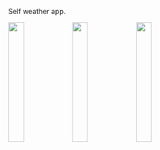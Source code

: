 Self weather app.

<img src="https://user-images.githubusercontent.com/111577951/229269456-71e2fa64-bedb-4d82-84af-404e6dc783ba.PNG" width=25% height=25%>
<img src="https://user-images.githubusercontent.com/111577951/229269458-75264346-946a-4423-9764-c198c0cd20fc.PNG" width=25% height=25%>
<img src="https://user-images.githubusercontent.com/111577951/229269449-236a090b-c348-47be-b662-7335bd9fe291.PNG" width=25% height=25%>
